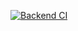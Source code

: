 [![Backend CI](https://github.com/Marclosk/adoptable-platform-repo/actions/workflows/ci.yml/badge.svg?branch=main&event=push&job=backend)](https://github.com/Marclosk/adoptable-platform-repo/actions/workflows/ci.yml?query=branch%3Amain)
